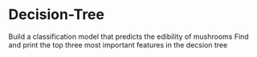 # Decision-Tree
Build a classification model that predicts the edibility of mushrooms 
Find and print the top three most important features in the decsion tree
